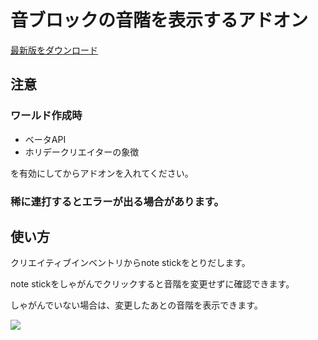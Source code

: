 # 音ブロックの音階を表示するアドオン

[最新版をダウンロード](https://github.com/oasoobi/noteblockplus/releases/latest/download/noteblockplus.mcpack)


## 注意

### ワールド作成時
- ベータAPI
- ホリデークリエイターの象徴

を有効にしてからアドオンを入れてください。

### 稀に連打するとエラーが出る場合があります。

## 使い方
クリエイティブインベントリからnote stickをとりだします。

note stickをしゃがんでクリックすると音階を変更せずに確認できます。

しゃがんでいない場合は、変更したあとの音階を表示できます。


![](https://i.imgur.com/h7Oa1nW.png)
